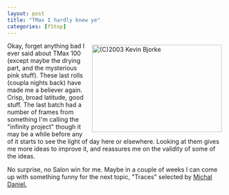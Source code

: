 ```yaml
---
layout: post
title: "TMax I hardly knew ye"
categories: [fStop]
---
```

<img src="http://www.botzilla.com/bpix/mar03f-23.jpg" width=300 height=202 align="right" title="(C)2003 Kevin Bjorke" hspace=8 vspace=6>Okay, forget anything bad I ever said about TMax 100 (except maybe the drying part, and the mysterious pink stuff). These last rolls (coupla nights back) have made me a believer again. Crisp, broad latitude, good stuff. The last batch had a number of frames from something I'm calling the "infinity project" though it may be a while before any of it starts to see the light of day here or elsewhere. Looking at them gives me more ideas to improve it, and reassures me on the validity of some of the ideas.

No surprise, no Salon win for me. Maybe in a couple of weeks I can come up with something funny for the next topic, "Traces" selected by <a href="http://www.proofsheet.com/" target="linkframe">Michal Daniel.</a>
<br clear="right">

<!--more-->

